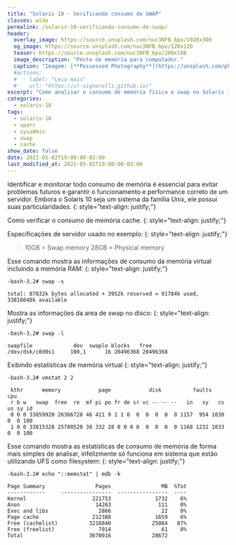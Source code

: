 ```yaml
---
title: "Solaris 10 - Verificando consumo de SWAP"
classes: wide
permalink: /solaris-10-verificando-consumo-de-swap/
header:
  overlay_image: https://source.unsplash.com/nuc3NFB_6po/1920x300
  og_image: https://source.unsplash.com/nuc3NFB_6po/120x120
  teaser: https://source.unsplash.com/nuc3NFB_6po/200x100
  image_description: "Pente de memória para computador."
  caption: "Imagem: [**Possessed Photography**](https://unsplash.com/photos/nuc3NFB_6po)"
  #actions:
  #  - label: "Leia mais"
  #    url: "https://cr-signorelli.github.io/"
excerpt: "Como analisar o consumo de memória física e swap no Solaris 10 utilizando diferentes comandos."
categories:
  - solaris-10
tags:
  - solaris-10
  - sparc
  - sysadmin
  - swap
  - cache
show_date: false
date: 2021-05-02T19:00:00-03:00
last_modified_at: 2021-05-02T19:00:00-03:00
---
```


Identificar e monitorar todo consumo de memória é essencial para evitar problemas futuros e garantir o funcionamento e performance correto de um servidor. Embora o Solaris 10 seja um sistema da família Unix, ele possui suas particularidades.
{: style="text-align: justify;"}

Como verificar o consumo de memória cache.
{: style="text-align: justify;"}

Especificações de servidor usado no exemplo:
{: style="text-align: justify;"}

> 10GB = Swap memory
> 28GB = Physical memory

Esse comando mostra as informações de consumo da memória virtual incluindo a memória RAM:
{: style="text-align: justify;"}

```console
-bash-3.2# swap -s

total: 87832k bytes allocated + 3952k reserved = 91784k used, 33816648k available
```

Mostra as informações da area de swap no disco:
{: style="text-align: justify;"}

```console
-bash-3.2# swap -l

swapfile             dev  swaplo blocks   free
/dev/dsk/c0d0s1     100,1      16 20496368 20496368
```

Exibindo estatísticas de memória virtual
{: style="text-align: justify;"}

```console
-bash-3.2# vmstat 2 2

 kthr      memory            page            disk          faults      cpu
 r b w   swap  free  re  mf pi po fr de sr vc -- -- --   in   sy   cs us sy id
 0 0 0 33859920 26366728 46 411 9 1 1 0  0  0  0  0  0 1157  954 1030  0  0 100
 1 0 0 33815328 25780520 30 332 28 0 0 0 0  0  0  0  0 1168 1232 1033  0  0 100
```

Esse comando mostra as estatísticas de consumo de memória de forma mais simples de analisar, infelizmente só funciona em sistema que estão utilizando UFS como filesystem:
{: style="text-align: justify;"}

```console
-bash-3.2# echo "::memstat" | mdb -k

Page Summary                Pages                MB  %Tot
------------     ----------------  ----------------  ----
Kernel                     221753              1732    6%
Anon                        14263               111    0%
Exec and libs                2866                22    0%
Page cache                 212380              1659    6%
Free (cachelist)          3210840             25084   87%
Free (freelist)              7914                61    0%
Total                     3670016             28672
```
